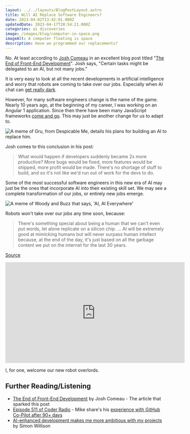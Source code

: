 ```yaml
---
layout: ../../layouts/BlogPostLayout.astro
title: Will AI Replace Software Engineers?
date: 2023-04-02T13:42:01.000Z
updatedDate: 2023-04-17T20:54:21.000Z
categories: ai discoveries
image: /images/blog/computer-in-space.png
imageAlt: A computer floating is space
description: Have we programmed our replacements?
---
```


No. At least according to [Josh Comeau](https://www.joshwcomeau.com/) in
an excellent blog post titled
"[The End of Front-End Development](https://www.joshwcomeau.com/blog/the-end-of-frontend-development/)".
Josh says, "Certain tasks might be delegated to an AI, but not many jobs."

It is very easy to look at all the recent developments in artificial intelligence
and worry that robots are coming to take over our jobs. Especially when AI
chat can [get really dark](https://www.theguardian.com/technology/2023/feb/17/i-want-to-destroy-whatever-i-want-bings-ai-chatbot-unsettles-us-reporter).

However, for many software engineers change is the name of the game. Nearly 10
years ago, at the beginning of my career, I was working on an Angular 1 application.
Since then there have been many JavaScript frameworks [come and go](https://js.cuvar.dev/).
This may just be another change for us to adapt to.

<img src="/images/blog/memes/have-the-ai-replace-you.jpg" alt="A meme of Gru, from Despicable Me, details his plans for building an AI to replace him.">

Josh comes to this conclusion in his post:

> What would happen if developers suddenly became 2x more productive?
> More bugs would be fixed, more features would be shipped, more profit would be made.
> There's no shortage of stuff to build, and so it's not like we'd run out of work for the devs to do.

Some of the most successful software engineers in this new era of AI may just be
the ones that incorporate AI into their existing skill set. We may see a complete
transformation of our jobs, or entirely new jobs emerge.

<img src="/images/blog/memes/ai-everywhere.jpg" alt="A meme of Woody and Buzz that says, 'AI, AI Everywhere'">

Robots won't take over our jobs any time soon, because:

> There's something special about being a human that we can't even put words, let
> alone replicate on a silicon chip.
> ...
> AI will be extremely good at mimicking humans but will never surpass human
> intellect because, at the end of the day, it's just based on all the garbage
> content we put on the internet for the last 30 years.

[Source](https://youtu.be/TpZcGhYp4rw?t=339)

<iframe class="youtube" width="560" height="315" src="https://www.youtube-nocookie.com/embed/TpZcGhYp4rw" title="YouTube video player" frameborder="0" allow="picture-in-picture" allowfullscreen></iframe>

I, for one, welcome our new robot overlords.

## Further Reading/Listening

- [The End of Front-End Development](https://www.joshwcomeau.com/blog/the-end-of-frontend-development/) by Josh Comeau - The article that sparked this post
- [Episode 511 of Coder Radio](https://coder.show/511) - Mike share's his [experience with GitHub Co-Pilot after 90+ days](https://dominickm.com/90-days-with-github-co-pilot/)
- [AI-enhanced development makes me more ambitious with my projects](https://simonwillison.net/2023/Mar/27/ai-enhanced-development/) by Simon Willison
